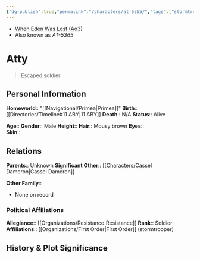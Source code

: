 ```yaml
---
{"dg-publish":true,"permalink":"/characters/at-5365/","tags":["stormtrooper","resistance","forcesensitive","unfinished"],"dgHomeLink":false}
---
```


- [When Eden Was Lost (Ao3)](https://archiveofourown.org/works/19334440/chapters/45992584)
- Also known as *AT-5365*
# Atty
> Escaped soldier

## Personal Information

**Homeworld**::  "[[Navigational/Primea\|Primea]]"
**Birth**::  [[Directories/Timeline#11 ABY\|11 ABY]]
**Death**::  N/A
**Status**::  Alive

**Age**:: 
**Gender**::  Male
**Height**:: 
**Hair**::  Mousy brown
**Eyes**::  
**Skin**::  
## Relations

**Parents**::  Unknown
**Significant Other**::  [[Characters/Cassel Dameron\|Cassel Dameron]]

**Other Family**::
- None on record

### Political Affiliations

**Allegiance**::  [[Organizations/Resistance\|Resistance]]
**Rank**::  Soldier
**Affiliations**::  [[Organizations/First Order\|First Order]] (stormtrooper)
## History & Plot Significance

